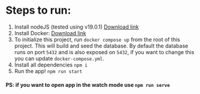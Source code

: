 # Steps to run:

1. Install nodeJS (tested using v19.0.1)
   [Download link](https://nodejs.org/en/download)
2. Install Docker:
   [Download link](https://docs.docker.com/get-docker/)
3. To initialize this project, run `docker compose up` from the root of this project. This will build and seed the database. By default the database runs on port `5432` and is also exposed on `5432`, if you want to change this you can update `docker-compose.yml`.
4. Install all dependencies
   `npm i`
5. Run the app!
   `npm run start`

#### PS: if you want to open app in the watch mode use `npm run serve`
